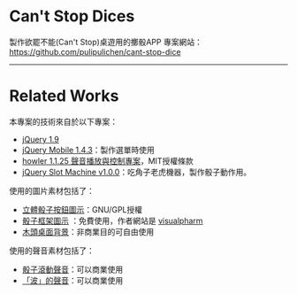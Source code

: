 Can't Stop Dices
==============

製作欲罷不能(Can't Stop)桌遊用的擲骰APP
專案網站：https://github.com/pulipulichen/cant-stop-dice

------------

Related Works
==============

本專案的技術來自於以下專案：
- [jQuery 1.9](http://jquery.com/)
- [jQuery Mobile 1.4.3](http://jquerymobile.com)：製作選單時使用
- [howler 1.1.25 聲音播放與控制專案](http://goldfirestudios.com/blog/104/howler.js-Modern-Web-Audio-Javascript-Library)，MIT授權條款
- [jQuery Slot Machine v1.0.0](https://github.com/josex2r/jQuery-SlotMachine)：吃角子老虎機器，製作骰子動作用。

使用的圖片素材包括了：
- [立體骰子按鈕圖示](http://findicons.com/icon/226957/package_games_board?id=227714)：GNU/GPL授權
- [骰子框架圖示](http://findicons.com/icon/568262/dice?id=569675) ：免費使用，作者網站是 [visualpharm](http://www.visualpharm.com/)
- [木頭桌面背景](http://pichost.me/1836436/)：非商業目的可自由使用

使用的聲音素材包括了：
- [骰子滾動聲音](http://soundbible.com/182-Shake-And-Roll-Dice.html)：可以商業使用
- [「波」的聲音](http://soundbible.com/2067-Blop.html)：可以商業使用